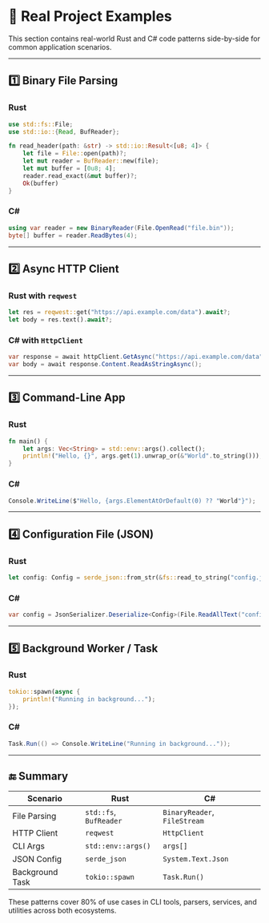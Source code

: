 # 🧪 Real Project Examples

This section contains real-world Rust and C# code patterns side-by-side for common application scenarios.

---

## 1️⃣ Binary File Parsing

### Rust

```rust
use std::fs::File;
use std::io::{Read, BufReader};

fn read_header(path: &str) -> std::io::Result<[u8; 4]> {
    let file = File::open(path)?;
    let mut reader = BufReader::new(file);
    let mut buffer = [0u8; 4];
    reader.read_exact(&mut buffer)?;
    Ok(buffer)
}
```

### C#

```csharp
using var reader = new BinaryReader(File.OpenRead("file.bin"));
byte[] buffer = reader.ReadBytes(4);
```

---

## 2️⃣ Async HTTP Client

### Rust with `reqwest`

```rust
let res = reqwest::get("https://api.example.com/data").await?;
let body = res.text().await?;
```

### C# with `HttpClient`

```csharp
var response = await httpClient.GetAsync("https://api.example.com/data");
var body = await response.Content.ReadAsStringAsync();
```

---

## 3️⃣ Command-Line App

### Rust

```rust
fn main() {
    let args: Vec<String> = std::env::args().collect();
    println!("Hello, {}", args.get(1).unwrap_or(&"World".to_string()));
}
```

### C#

```csharp
Console.WriteLine($"Hello, {args.ElementAtOrDefault(0) ?? "World"}");
```

---

## 4️⃣ Configuration File (JSON)

### Rust

```rust
let config: Config = serde_json::from_str(&fs::read_to_string("config.json")?)?;
```

### C#

```csharp
var config = JsonSerializer.Deserialize<Config>(File.ReadAllText("config.json"));
```

---

## 5️⃣ Background Worker / Task

### Rust

```rust
tokio::spawn(async {
    println!("Running in background...");
});
```

### C#

```csharp
Task.Run(() => Console.WriteLine("Running in background..."));
```

---

## 🔚 Summary

| Scenario                | Rust                          | C#                              |
|-------------------------|-------------------------------|----------------------------------|
| File Parsing            | `std::fs`, `BufReader`        | `BinaryReader`, `FileStream`    |
| HTTP Client             | `reqwest`                     | `HttpClient`                    |
| CLI Args                | `std::env::args()`            | `args[]`                        |
| JSON Config             | `serde_json`                  | `System.Text.Json`              |
| Background Task         | `tokio::spawn`                | `Task.Run()`                    |

These patterns cover 80% of use cases in CLI tools, parsers, services, and utilities across both ecosystems.